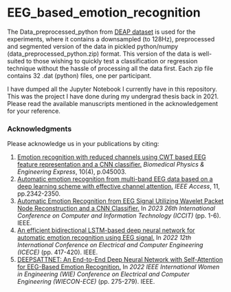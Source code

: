 # EEG_based_emotion_recognition

The Data_preprocessed_python from [DEAP dataset](https://www.eecs.qmul.ac.uk/mmv/datasets/deap/) is used for the experiments, where it contains a downsampled (to 128Hz), preprocessed and segmented version of the data in pickled python/numpy (data_preprocessed_python.zip) format. This version of the data is well-suited to those wishing to quickly test a classification or regression technique without the hassle of processing all the data first. Each zip file contains 32 .dat (python) files, one per participant.  

I have dumped all the Jupyter Notebook I currently have in this repository. This was the project I have done during my undergrad thesis back in 2021. Please read the available manuscripts mentioned in the acknowledgement for your reference.

### Acknowledgments
Please acknowledge us in your publications by citing:
1. [Emotion recognition with reduced channels using CWT based EEG feature representation and a CNN classifier.](https://iopscience.iop.org/article/10.1088/2057-1976/ad31f9/meta) _Biomedical Physics & Engineering Express_, 10(4), p.045003.
2. [Automatic emotion recognition from multi-band EEG data based on a deep learning scheme with effective channel attention.](https://doi.org/10.1109/ACCESS.2022.3224725) _IEEE Access_, 11, pp.2342-2350.
3. [Automatic Emotion Recognition from EEG Signal Utilizing Wavelet Packet Node Reconstruction and a CNN Classifier.](https://doi.org/10.1109/ICCIT60459.2023.10440995) In _2023 26th International Conference on Computer and Information Technology (ICCIT)_ (pp. 1-6). IEEE.
4. [An efficient bidirectional LSTM-based deep neural network for automatic emotion recognition using EEG signal.](https://ieeexplore.ieee.org/abstract/document/10088864) In _2022 12th International Conference on Electrical and Computer Engineering (ICECE)_ (pp. 417-420). IEEE.
5. [DEEPSATTNET: An End-to-End Deep Neural Network with Self-Attention for EEG-Based Emotion Recognition.](https://doi.org/10.1109/WIECON-ECE57977.2022.10150514) In _2022 IEEE International Women in Engineering (WIE) Conference on Electrical and Computer Engineering (WIECON-ECE)_ (pp. 275-279). IEEE.
